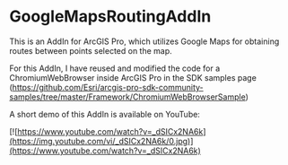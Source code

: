 # GoogleMapsRoutingAddIn
This is an AddIn for ArcGIS Pro, which utilizes Google Maps for obtaining routes between points selected on the map. 

For this AddIn, I have reused and modified the code for a ChromiumWebBrowser inside ArcGIS Pro in the SDK samples page (https://github.com/Esri/arcgis-pro-sdk-community-samples/tree/master/Framework/ChromiumWebBrowserSample)

A short demo of this AddIn is available on YouTube:

[![https://www.youtube.com/watch?v=_dSICx2NA6k](https://img.youtube.com/vi/_dSICx2NA6k/0.jpg)](https://www.youtube.com/watch?v=_dSICx2NA6k)

